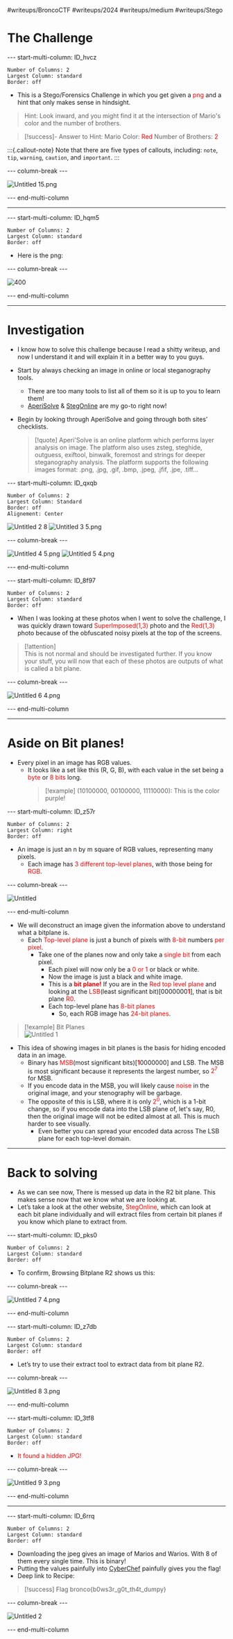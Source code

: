 #writeups/BroncoCTF #writeups/2024 #writeups/medium #writeups/Stego
# The Challenge

--- start-multi-column: ID_hvcz

```column-settings
Number of Columns: 2
Largest Column: standard
Border: off
```

* This is a Stego/Forensics Challenge in which you get given a <font color="#ff0000">png </font>and a hint that only makes sense in hindsight.
> Hint: Look inward, and you might find it at the intersection of Mario's color and the number of brothers.

> [!success]- Answer to Hint:
>Mario Color: <font color="#ff0000">Red</font>
>Number of Brothers: <font color="#ff0000">2</font>

:::{.callout-note}
Note that there are five types of callouts, including: 
`note`, `tip`, `warning`, `caution`, and `important`.
:::

--- column-break ---

![Untitled 15.png](attachments/Untitled%2015.png)

--- end-multi-column

---

--- start-multi-column: ID_hqm5
```column-settings
Number of Columns: 2
Largest Column: standard
Border: off
```

- Here is the png:

--- column-break ---

![400](attachments/Untitled%201%207.png)

--- end-multi-column

---

# Investigation

- I know how to solve this challenge because I read a shitty writeup, and now I understand it and will explain it in a better way to you guys.
- Start by always checking an image in online or local steganography tools.
    - There are too many tools to list all of them so it is up to you to learn them!
    - [AperiSolve](https://www.aperisolve.com/) & [StegOnline](https://georgeom.net/StegOnline/upload) are my go-to right now!
- Begin by looking through AperiSolve and going through both sites’ checklists.
    
    > [!quote]
    > Aperi'Solve is an online platform which performs layer analysis on image. The platform also uses zsteg, steghide, outguess, exiftool, binwalk, foremost and strings for deeper steganography analysis. The platform supports the following images format: .png, .jpg, .gif, .bmp, .jpeg, .jfif, .jpe, .tiff…

--- start-multi-column: ID_qxqb
```column-settings
Number of Columns: 2
Largest Column: Standard
Border: off
Alignement: Center
```

![Untitled 2 8](attachments/Untitled%202%208.png)
![Untitled 3 5.png](attachments/Untitled%203%205.png)

--- column-break ---

![Untitled 4 5.png](attachments/Untitled%204%205.png)
![Untitled 5 4.png](attachments/Untitled%205%204.png)

--- end-multi-column

--- start-multi-column: ID_8f97
```column-settings
Number of Columns: 2
Largest Column: standard
Border: off
```

- When I was looking at these photos when I went to solve the challenge, I was quickly drawn toward <font color="#ff0000">SuperImposed(1,3)</font> photo and the <font color="#ff0000">Red(1,3)</font> photo because of the obfuscated noisy pixels at the top of the screens.

> [!attention]  
> This is not normal and should be investigated further. If you know your stuff, you will now that each of these photos are outputs of what is called a bit plane.  

--- column-break ---

![Untitled 6 4.png](attachments/Untitled%206%204.png)

--- end-multi-column

---

# Aside on Bit planes!

- Every pixel in an image has RGB values.
    - It looks like a set like this (R, G, B), with each value in the set being a <font color="#ff0000">byte</font> or <font color="#ff0000">8 bits</font> long.
        > [!example]
        > (10100000, 00100000, 11110000): This is the color purple!


--- start-multi-column: ID_z57r
```column-settings
Number of Columns: 2
Largest Column: right
Border: off
```

- An image is just an n by m square of RGB values, representing many pixels.
    - Each image has <font color="#ff0000">3 different top-level planes</font>, with those being for <font color="#ff0000">RGB</font>.

--- column-break ---

![Untitled](attachments/Untitled.jpeg)

--- end-multi-column

- We will deconstruct an image given the information above to understand what a bitplane is.
    - Each <font color="#ff0000">Top-level plane</font> is just a bunch of pixels with <font color="#ff0000">8-bit </font>numbers <font color="#ff0000">per pixel</font>.
        - Take one of the planes now and only take a <font color="#ff0000">single bit</font> from each pixel.
            - Each pixel will now only be a <font color="#ff0000">0 or 1</font> or black or white.
            - Now the image is just a black and white image.
            - This is a <font color="#ff0000">**bit plane!**</font> If you are in the <font color="#ff0000">Red top level plane</font> and looking at the <font color="#ff0000">LSB</font>(least significant bit)[0000000<font color="#ff0000">**1**</font>], that is bit plane <font color="#ff0000">R0</font>.
            - Each top-level plane has <font color="#ff0000">8-bit planes</font>
                - So, each RGB image has <font color="#ff0000">24-bit planes</font>.

> [!example] Bit Planes  
> ![Untitled 1](attachments/Untitled%201.jpeg)
- This idea of showing images in bit planes is the basis for hiding encoded data in an image.
    - Binary has <font color="#ff0000">MSB</font>(most significant bits)[<font color="#ff0000">**1**</font>0000000] and LSB. The MSB is most significant because it represents the largest number, so <font color="#ff0000">$2^7$</font> for MSB.
    - If you encode data in the MSB, you will likely cause <font color="#ff0000">noise</font> in the original image, and your stenography will be garbage.
    - The opposite of this is LSB, where it is only <font color="#ff0000">$2^0$</font>, which is a 1-bit change, so if you encode data into the LSB plane of, let's say, R0, then the original image will not be edited almost at all. This is much harder to see visually.
        - Even better you can spread your encoded data across The LSB plane for each top-level domain.

---

# Back to solving

- As we can see now, There is messed up data in the R2 bit plane. This makes sense now that we know what we are looking at.
- Let’s take a look at the other website, <font color="#ff0000">StegOnline</font>, which can look at each bit plane individually and will extract files from certain bit planes if you know which plane to extract from.


--- start-multi-column: ID_pks0
```column-settings
Number of Columns: 2
Largest Column: standard
Border: off
```

- To confirm, Browsing Bitplane R2 shows us this:

--- column-break ---

![Untitled 7 4.png](attachments/Untitled%207%204.png)

--- end-multi-column

--- start-multi-column: ID_z7db
```column-settings
Number of Columns: 2
Largest Column: standard
Border: off
```

- Let’s try to use their extract tool to extract data from bit plane R2.

--- column-break ---

![Untitled 8 3.png](attachments/Untitled%208%203.png)

--- end-multi-column


--- start-multi-column: ID_3tf8
```column-settings
Number of Columns: 2
Largest Column: standard
Border: off
```

- <font color="#ff0000">It found a hidden JPG!</font>

--- column-break ---

![Untitled 9 3.png](attachments/Untitled%209%203.png)

--- end-multi-column

---

--- start-multi-column: ID_6rrq
```column-settings
Number of Columns: 2
Largest Column: standard
Border: off
```

- Downloading the jpeg gives an image of Marios and Warios. With 8 of them every single time. This is binary!
- Putting the values painfully into [CyberChef](https://gchq.github.io/CyberChef/) painfully gives you the flag!
- Deep link to Recipe: [](https://gchq.github.io/CyberChef/#recipe=From_Binary('Space',8)&input=MDExMDAwMTAgMDExMTAwMTAgMDExMDExMTEgMDExMDExMTAgMDExMDAwMTEgMDExMDExMTEgMDExMTEwMTEgMDExMDAwMTAgMDAxMTAwMDAgMDExMTAxMTEgMDExMTAwMTEgMDAxMTAwMTEgMDExMTAwMTAgMDEwMTExMTEgMDExMDAxMTEgMDAxMTAwMDAgMDExMTAxMDAgMDEwMTExMTEgMDExMTAxMDAgMDExMDEwMDAgMDAxMTAxMDAgMDExMTAxMDAgMDEwMTExMTEgMDExMDAxMDAgMDExMTAxMDEgMDExMDExMDEgMDExMTAwMDAgMDExMTEwMDEgMDExMTExMDEgMDAwMDEwMTAK)

> [!success]  Flag
> bronco{b0ws3r_g0t_th4t_dumpy}  

--- column-break ---

![Untitled 2](attachments/Untitled%202.jpeg)

--- end-multi-column
